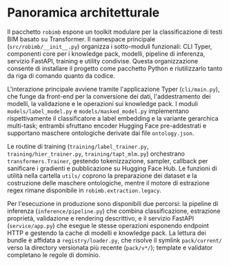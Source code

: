 # Panoramica architetturale

Il pacchetto `robimb` espone un toolkit modulare per la classificazione di testi BIM basato su Transformer. Il namespace principale (`src/robimb/__init__.py`) organizza i sotto-moduli funzionali: CLI Typer, componenti core per i knowledge pack, modelli, pipeline di inferenza, servizio FastAPI, training e utility condivise. Questa organizzazione consente di installare il progetto come pacchetto Python e riutilizzarlo tanto da riga di comando quanto da codice.

L'interazione principale avviene tramite l'applicazione Typer (`cli/main.py`), che funge da front-end per la conversione dei dati, l'addestramento dei modelli, la validazione e le operazioni sui knowledge pack. I moduli `models/label_model.py` e `models/masked_model.py` implementano rispettivamente il classificatore a label embedding e la variante gerarchica multi-task; entrambi sfruttano encoder Hugging Face pre-addestrati e supportano maschere ontologiche derivate dai file `ontology.json`.

Le routine di training (`training/label_trainer.py`, `training/hier_trainer.py`, `training/tapt_mlm.py`) orchestrano `transformers.Trainer`, gestendo tokenizzazione, sampler, callback per sanificare i gradienti e pubblicazione su Hugging Face Hub. Le funzioni di utilità nella cartella `utils/` coprono la preparazione dei dataset e la costruzione delle maschere ontologiche, mentre il motore di estrazione regex rimane disponibile in `robimb.extraction.legacy`.

Per l'esecuzione in produzione sono disponibili due percorsi: la pipeline di inferenza (`inference/pipeline.py`) che combina classificazione, estrazione proprietà, validazione e rendering descrittivo, e il servizio FastAPI (`service/app.py`) che esegue le stesse operazioni esponendo endpoint HTTP e gestendo la cache di modelli e knowledge pack. La lettura dei bundle è affidata a `registry/loader.py`, che risolve il symlink `pack/current/` verso la directory versionata più recente (`pack/v*/`); template e validator completano le regole di dominio.
